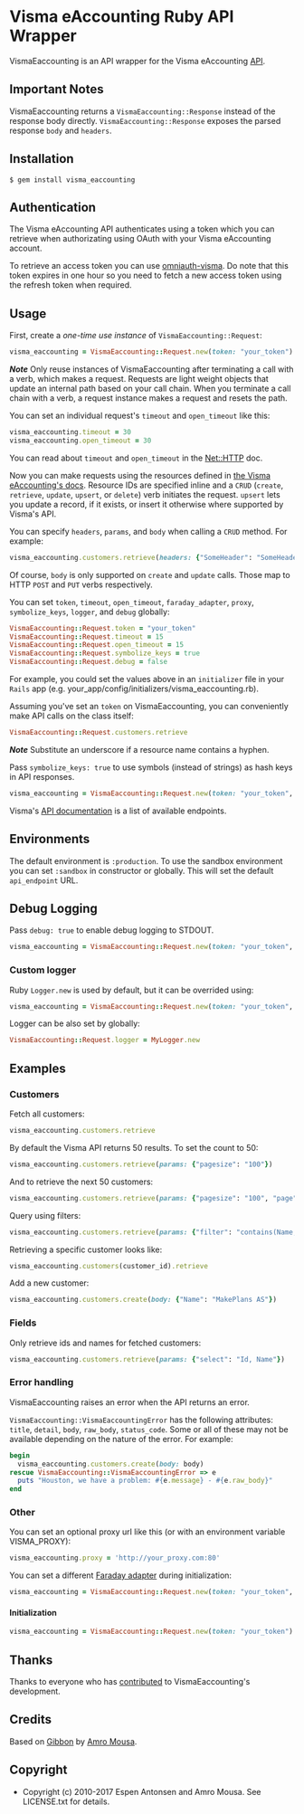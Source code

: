 # Visma eAccounting Ruby API Wrapper

VismaEaccounting is an API wrapper for the Visma eAccounting [API](https://developer.vismaonline.com/).

## Important Notes

VismaEaccounting returns a `VismaEaccounting::Response` instead of the response body directly. `VismaEaccounting::Response` exposes the parsed response `body` and `headers`.

## Installation

    $ gem install visma_eaccounting

## Authentication

The Visma eAccounting API authenticates using a token which you can retrieve when authorizating using OAuth with your Visma eAccounting account.

To retrieve an access token you can use [omniauth-visma](https://github.com/espen/omniauth-visma). Do note that this token expires in one hour so you need to fetch a new access token using the refresh token when required.

## Usage

First, create a *one-time use instance* of `VismaEaccounting::Request`:

```ruby
visma_eaccounting = VismaEaccounting::Request.new(token: "your_token")
```

***Note*** Only reuse instances of VismaEaccounting after terminating a call with a verb, which makes a request. Requests are light weight objects that update an internal path based on your call chain. When you terminate a call chain with a verb, a request instance makes a request and resets the path.

You can set an individual request's `timeout` and `open_timeout` like this:

```ruby
visma_eaccounting.timeout = 30
visma_eaccounting.open_timeout = 30
```

You can read about `timeout` and `open_timeout` in the [Net::HTTP](https://ruby-doc.org/stdlib-2.3.3/libdoc/net/http/rdoc/Net/HTTP.html) doc.

Now you can make requests using the resources defined in [the Visma eAccounting's docs](https://developer.vismaonline.com/#APIReference). Resource IDs
are specified inline and a `CRUD` (`create`, `retrieve`, `update`, `upsert`, or `delete`) verb initiates the request. `upsert` lets you update a record, if it exists, or insert it otherwise where supported by Visma's API.

You can specify `headers`, `params`, and `body` when calling a `CRUD` method. For example:

```ruby
visma_eaccounting.customers.retrieve(headers: {"SomeHeader": "SomeHeaderValue"}, params: {"query_param": "query_param_value"})
```

Of course, `body` is only supported on `create` and `update` calls. Those map to HTTP `POST` and `PUT` verbs respectively.

You can set `token`, `timeout`, `open_timeout`, `faraday_adapter`, `proxy`, `symbolize_keys`, `logger`, and `debug` globally:

```ruby
VismaEaccounting::Request.token = "your_token"
VismaEaccounting::Request.timeout = 15
VismaEaccounting::Request.open_timeout = 15
VismaEaccounting::Request.symbolize_keys = true
VismaEaccounting::Request.debug = false
```

For example, you could set the values above in an `initializer` file in your `Rails` app (e.g. your\_app/config/initializers/visma_eaccounting.rb).

Assuming you've set an `token` on VismaEaccounting, you can conveniently make API calls on the class itself:

```ruby
VismaEaccounting::Request.customers.retrieve
```

***Note*** Substitute an underscore if a resource name contains a hyphen.

Pass `symbolize_keys: true` to use symbols (instead of strings) as hash keys in API responses.

```ruby
visma_eaccounting = VismaEaccounting::Request.new(token: "your_token", symbolize_keys: true)
```

Visma's [API documentation](https://developer.vismaonline.com/#APIReference) is a list of available endpoints.

## Environments

The default environment is ```:production```. To use the sandbox environment you can set ```:sandbox``` in constructor or globally. This will set the default ```api_endpoint``` URL.

## Debug Logging

Pass `debug: true` to enable debug logging to STDOUT.

```ruby
visma_eaccounting = VismaEaccounting::Request.new(token: "your_token", debug: true)
```

### Custom logger

Ruby `Logger.new` is used by default, but it can be overrided using:

```ruby
visma_eaccounting = VismaEaccounting::Request.new(token: "your_token", debug: true, logger: MyLogger.new)
```

Logger can be also set by globally:

```ruby
VismaEaccounting::Request.logger = MyLogger.new
```

## Examples

### Customers

Fetch all customers:

```ruby
visma_eaccounting.customers.retrieve
```

By default the Visma API returns 50 results. To set the count to 50:

```ruby
visma_eaccounting.customers.retrieve(params: {"pagesize": "100"})
```

And to retrieve the next 50 customers:

```ruby
visma_eaccounting.customers.retrieve(params: {"pagesize": "100", "page": "2"})
```

Query using filters:

```ruby
visma_eaccounting.customers.retrieve(params: {"filter": "contains(Name, ‘MakePlans’)"})
```

Retrieving a specific customer looks like:

```ruby
visma_eaccounting.customers(customer_id).retrieve
```

Add a new customer:

```ruby
visma_eaccounting.customers.create(body: {"Name": "MakePlans AS"})
```

### Fields

Only retrieve ids and names for fetched customers:

```ruby
visma_eaccounting.customers.retrieve(params: {"select": "Id, Name"})
```

### Error handling

VismaEaccounting raises an error when the API returns an error.

`VismaEaccounting::VismaEaccountingError` has the following attributes: `title`, `detail`, `body`, `raw_body`, `status_code`. Some or all of these may not be
available depending on the nature of the error. For example:

```ruby
begin
  visma_eaccounting.customers.create(body: body)
rescue VismaEaccounting::VismaEaccountingError => e
  puts "Houston, we have a problem: #{e.message} - #{e.raw_body}"
end
```

### Other

You can set an optional proxy url like this (or with an environment variable VISMA_PROXY):

```ruby
visma_eaccounting.proxy = 'http://your_proxy.com:80'
```

You can set a different [Faraday adapter](https://github.com/lostisland/faraday) during initialization:

```ruby
visma_eaccounting = VismaEaccounting::Request.new(token: "your_token", faraday_adapter: :net_http)
```

#### Initialization

```ruby
visma_eaccounting = VismaEaccounting::Request.new(token: "your_token")
```

## Thanks

Thanks to everyone who has [contributed](https://github.com/espen/visma_eaccounting/contributors) to VismaEaccounting's development.

## Credits

Based on [Gibbon](https://github.com/amro/gibbon) by [Amro Mousa](https://github.com/amro).

## Copyright

* Copyright (c) 2010-2017 Espen Antonsen and Amro Mousa. See LICENSE.txt for details.